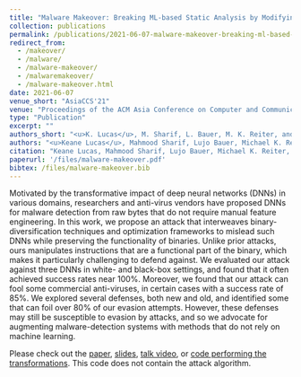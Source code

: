 ```yaml
---
title: "Malware Makeover: Breaking ML-based Static Analysis by Modifying Executable Bytes"
collection: publications
permalink: /publications/2021-06-07-malware-makeover-breaking-ml-based-static-analysis-by-modifying-executable-bytes
redirect_from: 
  - /makeover/
  - /malware/
  - /malware-makeover/
  - /malwaremakeover/
  - /malware-makeover.html
date: 2021-06-07
venue_short: "AsiaCCS'21"
venue: "Proceedings of the ACM Asia Conference on Computer and Communications Security"
type: "Publication"
excerpt: ""
authors_short: "<u>K. Lucas</u>, M. Sharif, L. Bauer, M. K. Reiter, and S. Shintre"
authors: "<u>Keane Lucas</u>, Mahmood Sharif, Lujo Bauer, Michael K. Reiter, and Saurabh Shintre"
citation: "Keane Lucas, Mahmood Sharif, Lujo Bauer, Michael K. Reiter, Saurabh Shintre. Malware Makeover: Breaking ML-based Static Analysis by Modifying Executable Bytes. In Proc. AsiaCCS'21."
paperurl: '/files/malware-makeover.pdf'
bibtex: /files/malware-makeover.bib
---
```

Motivated by the transformative impact of deep neural networks (DNNs) in various domains, researchers and anti-virus vendors have proposed DNNs for malware detection from raw bytes that do not require manual feature engineering. In this work, we propose an attack that interweaves binary-diversification techniques and optimization frameworks to mislead such DNNs while preserving the functionality of binaries. Unlike prior attacks, ours manipulates instructions that are a functional part of the binary, which makes it particularly challenging to defend against. We evaluated our attack against three DNNs in white- and black-box settings, and found that it often achieved success rates near 100%. Moreover, we found that our attack can fool some commercial anti-viruses, in certain cases with a success rate of 85%. We explored several defenses, both new and old, and identified some that can foil over 80% of our evasion attempts. However, these defenses may still be susceptible to evasion by attacks, and so we advocate for augmenting malware-detection systems with methods that do not rely on machine learning.

Please check out the [paper](/files/malware-makeover.pdf), [slides](/files/malware-makeover-slides.pdf), [talk video](/files/malware-makeover-video.m4v), or [code performing the transformations](https://github.com/pwwl/enhanced-binary-diversification). This code does not contain the attack algorithm.

